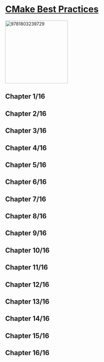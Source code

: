 # [CMake Best Practices](https://www.amazon.com/CMake-Best-Practices-maintaining-programming/dp/1803239727/ref=sr_1_1?keywords=CMake+Best+Practices%3A+Discover+proven+techniques+for+creating+and+maintaining+programming+projects+with+CMake&qid=1669926068&s=books&sr=1-1)
<img alt="9781803239729" src="../../covers/9781803239729.jpg" width="200"/>


## Chapter 1/16
## Chapter 2/16
## Chapter 3/16
## Chapter 4/16
## Chapter 5/16
## Chapter 6/16
## Chapter 7/16
## Chapter 8/16
## Chapter 9/16
## Chapter 10/16
## Chapter 11/16
## Chapter 12/16
## Chapter 13/16
## Chapter 14/16
## Chapter 15/16
## Chapter 16/16
